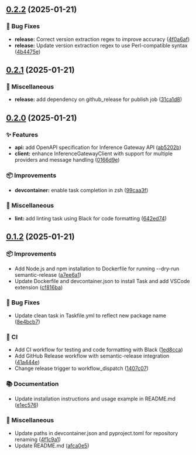 ## [0.2.2](https://github.com/inference-gateway/python-sdk/compare/v0.2.1...v0.2.2) (2025-01-21)

### 🐛 Bug Fixes

* **release:** Correct version extraction regex to improve accuracy ([4f0a6af](https://github.com/inference-gateway/python-sdk/commit/4f0a6af3d715ab6f75815354bd8c5b7c33ab98df))
* **release:** Update version extraction regex to use Perl-compatible syntax ([4b4475e](https://github.com/inference-gateway/python-sdk/commit/4b4475e2db82fcdcd67252f451225ffba56912b2))

## [0.2.1](https://github.com/inference-gateway/python-sdk/compare/v0.2.0...v0.2.1) (2025-01-21)

### 🔧 Miscellaneous

* **release:** add dependency on github_release for publish job ([31ca1d8](https://github.com/inference-gateway/python-sdk/commit/31ca1d8dc1b3e31fced73fe0ae4a658d3a9ab9a1))

## [0.2.0](https://github.com/inference-gateway/python-sdk/compare/v0.1.2...v0.2.0) (2025-01-21)

### ✨ Features

* **api:** add OpenAPI specification for Inference Gateway API ([ab5202b](https://github.com/inference-gateway/python-sdk/commit/ab5202bf8afff49399dcfd0f0b3ae62f7ca11036))
* **client:** enhance InferenceGatewayClient with support for multiple providers and message handling ([0166d9e](https://github.com/inference-gateway/python-sdk/commit/0166d9e9ad8648f8b2499ba9405b07e15973cc4b))

### 📦 Improvements

* **devcontainer:** enable task completion in zsh ([99caa3f](https://github.com/inference-gateway/python-sdk/commit/99caa3fab07ae563790590209015446e502fd154))

### 🔧 Miscellaneous

* **lint:** add linting task using Black for code formatting ([642ed74](https://github.com/inference-gateway/python-sdk/commit/642ed7478b1e19c8928074539baf7135cea7fab0))

## [0.1.2](https://github.com/inference-gateway/python-sdk/compare/v0.1.1...v0.1.2) (2025-01-21)

### 📦 Improvements

* Add Node.js and npm installation to Dockerfile for running --dry-run semantic-release ([a7ee6a1](https://github.com/inference-gateway/python-sdk/commit/a7ee6a1132cfa3dd008877711a6b13f0976b27b7))
* Update Dockerfile and devcontainer.json to install Task and add VSCode extension ([cf816ba](https://github.com/inference-gateway/python-sdk/commit/cf816baa1e0d78b1ae71889e4ac5cab03f1b074c))

### 🐛 Bug Fixes

* Update clean task in Taskfile.yml to reflect new package name ([8e4bcb7](https://github.com/inference-gateway/python-sdk/commit/8e4bcb78cc447028ce3ae0136fe527bf92c26b9e))

### 👷 CI

* Add CI workflow for testing and code formatting with Black ([1ed8cca](https://github.com/inference-gateway/python-sdk/commit/1ed8cca75623aa4596d9f2ae4d89cc68603a103c))
* Add GitHub Release workflow with semantic-release integration ([41a444e](https://github.com/inference-gateway/python-sdk/commit/41a444e0a578175c338b2456f691f3938068ef7a))
* Change release trigger to workflow_dispatch ([1407c07](https://github.com/inference-gateway/python-sdk/commit/1407c07724cf4429202466b2abd67b91130f9fd3))

### 📚 Documentation

* Update installation instructions and usage example in README.md ([e1ec576](https://github.com/inference-gateway/python-sdk/commit/e1ec576906924c6ab1d9c92f04e9734fde1ece80))

### 🔧 Miscellaneous

* Update paths in devcontainer.json and pyproject.toml for repository renaming ([4f1c9a1](https://github.com/inference-gateway/python-sdk/commit/4f1c9a162b12c8363f18a06b316297a4d9c0f4cd))
* Update README.md ([afca0e5](https://github.com/inference-gateway/python-sdk/commit/afca0e5d3500c3a949d2fd876b26391f8ea7f0b7))
